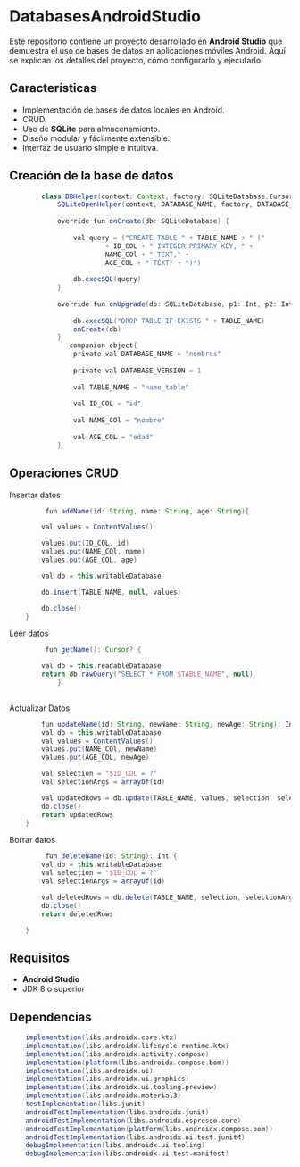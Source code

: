 # DatabasesAndroidStudio

Este repositorio contiene un proyecto desarrollado en **Android Studio** que demuestra el uso de bases de datos en aplicaciones móviles Android. Aquí se explican los detalles del proyecto, cómo configurarlo y ejecutarlo.

## Características

- Implementación de bases de datos locales en Android.
- CRUD.
- Uso de **SQLite** para almacenamiento.
- Diseño modular y fácilmente extensible.
- Interfaz de usuario simple e intuitiva.

## Creación de la base de datos
```gradle
        class DBHelper(context: Context, factory: SQLiteDatabase.CursorFactory? = null) :
            SQLiteOpenHelper(context, DATABASE_NAME, factory, DATABASE_VERSION) {
        
            override fun onCreate(db: SQLiteDatabase) {
        
                val query = ("CREATE TABLE " + TABLE_NAME + " ("
                        + ID_COL + " INTEGER PRIMARY KEY, " +
                        NAME_COl + " TEXT," +
                        AGE_COL + " TEXT" + ")")
        
                db.execSQL(query)
            }
        
            override fun onUpgrade(db: SQLiteDatabase, p1: Int, p2: Int) {
        
                db.execSQL("DROP TABLE IF EXISTS " + TABLE_NAME)
                onCreate(db)
            }
               companion object{
                private val DATABASE_NAME = "nombres"
        
                private val DATABASE_VERSION = 1
        
                val TABLE_NAME = "name_table"
        
                val ID_COL = "id"
        
                val NAME_COl = "nombre"
        
                val AGE_COL = "edad"
            }
```
## Operaciones CRUD
Insertar datos
```gradle
         fun addName(id: String, name: String, age: String){

        val values = ContentValues()

        values.put(ID_COL, id)
        values.put(NAME_COl, name)
        values.put(AGE_COL, age)

        val db = this.writableDatabase

        db.insert(TABLE_NAME, null, values)

        db.close()
    }
```

Leer datos

```gradle
         fun getName(): Cursor? {

        val db = this.readableDatabase
        return db.rawQuery("SELECT * FROM $TABLE_NAME", null)
            }
    
```

Actualizar Datos

```gradle
        fun updateName(id: String, newName: String, newAge: String): Int {
        val db = this.writableDatabase
        val values = ContentValues()
        values.put(NAME_COl, newName)
        values.put(AGE_COL, newAge)

        val selection = "$ID_COL = ?"
        val selectionArgs = arrayOf(id)

        val updatedRows = db.update(TABLE_NAME, values, selection, selectionArgs)
        db.close()
        return updatedRows
    }
```

Borrar datos
```gradle
         fun deleteName(id: String): Int {
        val db = this.writableDatabase
        val selection = "$ID_COL = ?"
        val selectionArgs = arrayOf(id)

        val deletedRows = db.delete(TABLE_NAME, selection, selectionArgs)
        db.close()
        return deletedRows

    }
```

   
## Requisitos

- **Android Studio** 
- JDK 8 o superior

## Dependencias
```gradle
    implementation(libs.androidx.core.ktx)
    implementation(libs.androidx.lifecycle.runtime.ktx)
    implementation(libs.androidx.activity.compose)
    implementation(platform(libs.androidx.compose.bom))
    implementation(libs.androidx.ui)
    implementation(libs.androidx.ui.graphics)
    implementation(libs.androidx.ui.tooling.preview)
    implementation(libs.androidx.material3)
    testImplementation(libs.junit)
    androidTestImplementation(libs.androidx.junit)
    androidTestImplementation(libs.androidx.espresso.core)
    androidTestImplementation(platform(libs.androidx.compose.bom))
    androidTestImplementation(libs.androidx.ui.test.junit4)
    debugImplementation(libs.androidx.ui.tooling)
    debugImplementation(libs.androidx.ui.test.manifest)
```
